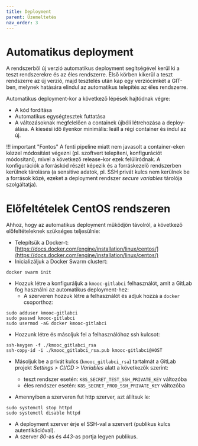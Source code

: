 ```yaml
---
title: Deployment
parent: Üzemeltetés
nav_order: 3
---
```

# Automatikus deployment

A rendszerből új verzió automatikus deployment segítségével kerül ki a teszt rendszerekre és az éles rendszerre. Első körben kikerül a teszt rendszerre az új verzió, majd tesztelés után kap egy verziócímkét a GIT-ben, melynek hatására elindul az automatikus telepítés az éles rendszerre.

Automatikus deployment-kor a következő lépések hajtódnak végre:

* A kód fordítása
* Automatikus egységtesztek futtatása
* A változásoknak megfelelően a containek újbóli létrehozása a deploy-álása. A kiesési idő ilyenkor minimális: leáll a régi container és indul az új.

!!! important "Fontos"
    A fenti pipeline miatt nem javasolt a container-eken kézzel módosítást végezni (pl. szoftvert telepíteni, konfigurációt módosítani), mivel a következő release-kor ezek felülíródnak. A konfigurációk a forráskód részét képezik és a forráskezelő rendszerben kerülnek tárolásra (a sensitive adatok, pl. SSH privát kulcs nem kerülnek be a források közé, ezeket a deployment rendszer *secure variables* tárolója szolgáltatja).

# Előfeltételek CentOS rendszeren

Ahhoz, hogy az automatikus deployment működjön távolról, a következő előfeltételeknek szükséges teljesülnie:

* Telepítsük a Docker-t: [https://docs.docker.com/engine/installation/linux/centos/](https://docs.docker.com/engine/installation/linux/centos/)
* Inicializáljuk a Docker Swarm clustert:
```
docker swarm init
```
* Hozzuk létre a konfiguráljuk a `kmooc-gitlabci` felhasználót, amit a GitLab fog használni az automatikus deployment-hez:
  * A szerveren hozzuk létre a felhasználót és adjuk hozzá a `docker` csoporthoz:
```
sudo adduser kmooc-gitlabci
sudo passwd kmooc-gitlabci
sudo usermod -aG docker kmooc-gitlabci
```
  * Hozzunk létre és másoljuk fel a felhasználóhoz ssh kulcsot:
```
ssh-keygen -f ./kmooc_gitlabci_rsa
ssh-copy-id -i ./kmooc_gitlabci_rsa.pub kmooc-gitlabci@HOST
```
  * Másoljuk be a privát kulcs (`kmooc_gitlabci_rsa`) tartalmát a GitLab projekt *Settings > CI/CD > Variables* alatt a következők szerint:
    * teszt rendszer esetén: `K8S_SECRET_TEST_SSH_PRIVATE_KEY` változóba
    * éles rendszer esetén: `K8S_SECRET_PROD_SSH_PRIVATE_KEY` változóba
  
* Amennyiben a szerveren fut http szerver, azt állítsuk le:
```
sudo systemctl stop httpd
sudo systemctl disable httpd
```
* A deployment szerver érje el SSH-val a szervert (publikus kulcs autentikációval).
* A szerver *80*-as és *443*-as portja legyen publikus.



